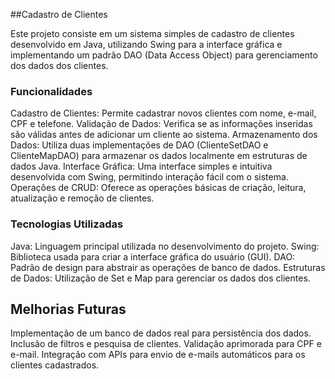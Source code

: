 ##Cadastro de Clientes

Este projeto consiste em um sistema simples de cadastro de clientes desenvolvido em Java, utilizando Swing para a interface gráfica e implementando um padrão DAO (Data Access Object) para gerenciamento dos dados dos clientes.

### Funcionalidades

Cadastro de Clientes: Permite cadastrar novos clientes com nome, e-mail, CPF e telefone.
Validação de Dados: Verifica se as informações inseridas são válidas antes de adicionar um cliente ao sistema.
Armazenamento dos Dados: Utiliza duas implementações de DAO (ClienteSetDAO e ClienteMapDAO) para armazenar os dados localmente em estruturas de dados Java.
Interface Gráfica: Uma interface simples e intuitiva desenvolvida com Swing, permitindo interação fácil com o sistema.
Operações de CRUD: Oferece as operações básicas de criação, leitura, atualização e remoção de clientes.

### Tecnologias Utilizadas

Java: Linguagem principal utilizada no desenvolvimento do projeto.
Swing: Biblioteca usada para criar a interface gráfica do usuário (GUI).
DAO: Padrão de design para abstrair as operações de banco de dados.
Estruturas de Dados: Utilização de Set e Map para gerenciar os dados dos clientes.

## Melhorias Futuras

Implementação de um banco de dados real para persistência dos dados.
Inclusão de filtros e pesquisa de clientes.
Validação aprimorada para CPF e e-mail.
Integração com APIs para envio de e-mails automáticos para os clientes cadastrados.
